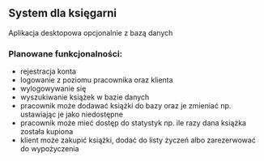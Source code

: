 ## System dla księgarni

Aplikacja desktopowa opcjonalnie z bazą danych

### Planowane funkcjonalności:

- rejestracja konta
- logowanie z poziomu pracownika oraz klienta
- wylogowywanie się
- wyszukiwanie książek w bazie danych
- pracownik może dodawać książki do bazy oraz je zmieniać np. ustawiając je jako niedostępne
- pracownik może mieć dostęp do statystyk np. ile razy dana książka została kupiona
- klient może zakupić książki, dodać do listy życzeń albo zarezerwować do wypożyczenia
